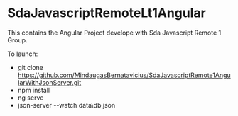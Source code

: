 # SdaJavascriptRemoteLt1Angular

This contains the Angular Project develope with Sda Javascript Remote 1 Group.

To launch:
- git clone https://github.com/MindaugasBernatavicius/SdaJavascriptRemote1AngularWithJsonServer.git
- npm install
- ng serve
- json-server --watch data\db.json 
